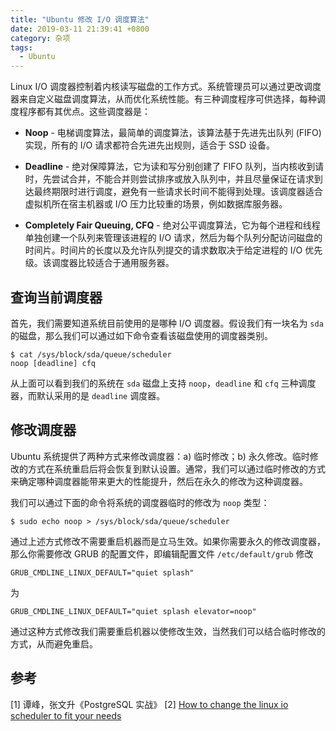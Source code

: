 ```yaml
---
title: "Ubuntu 修改 I/O 调度算法"
date: 2019-03-11 21:39:41 +0800
category: 杂项
tags:
  - Ubuntu
---
```


Linux I/O 调度器控制着内核读写磁盘的工作方式。系统管理员可以通过更改调度器来自定义磁盘调度算法，从而优化系统性能。有三种调度程序可供选择，每种调度程序都有其优点。这些调度器是：

* __Noop__ - 电梯调度算法，最简单的调度算法，该算法基于先进先出队列 (FIFO) 实现，所有的 I/O 请求都符合先进先出规则，适合于 SSD 设备。

* __Deadline__ - 绝对保障算法，它为读和写分别创建了 FIFO 队列，当内核收到请时，先尝试合并，不能合并则尝试排序或放入队列中，并且尽量保证在请求到达最终期限时进行调度，避免有一些请求长时间不能得到处理。该调度器适合虚拟机所在宿主机器或 I/O 压力比较重的场景，例如数据库服务器。

* __Completely Fair Queuing, CFQ__ - 绝对公平调度算法，它为每个进程和线程单独创建一个队列来管理该进程的 I/O 请求，然后为每个队列分配访问磁盘的时间片。时间片的长度以及允许队列提交的请求数取决于给定进程的 I/O 优先级。该调度器比较适合于通用服务器。

<!-- more -->

## 查询当前调度器

首先，我们需要知道系统目前使用的是哪种 I/O 调度器。假设我们有一块名为 `sda` 的磁盘，那么我们可以通过如下命令查看该磁盘使用的调度器类别。

``` shell
$ cat /sys/block/sda/queue/scheduler
noop [deadline] cfq
```

从上面可以看到我们的系统在 `sda` 磁盘上支持 `noop`，`deadline` 和 `cfq` 三种调度器，而默认采用的是 `deadline` 调度器。

## 修改调度器

Ubuntu 系统提供了两种方式来修改调度器：a) 临时修改；b) 永久修改。临时修改的方式在系统重启后将会恢复到默认设置。通常，我们可以通过临时修改的方式来确定哪种调度器能带来更大的性能提升，然后在永久的修改为这种调度器。

我们可以通过下面的命令将系统的调度器临时的修改为 `noop` 类型：

``` shell
$ sudo echo noop > /sys/block/sda/queue/scheduler
```

通过上述方式修改不需要重启机器而是立马生效。如果你需要永久的修改调度器，那么你需要修改 GRUB 的配置文件，即编辑配置文件 `/etc/default/grub` 修改

```
GRUB_CMDLINE_LINUX_DEFAULT="quiet splash"
```

为

```
GRUB_CMDLINE_LINUX_DEFAULT="quiet splash elevator=noop"
```

通过这种方式修改我们需要重启机器以使修改生效，当然我们可以结合临时修改的方式，从而避免重启。

## 参考

[1] 谭峰，张文升《PostgreSQL 实战》
[2] [How to change the linux io scheduler to fit your needs](https://www.techrepublic.com/article/how-to-change-the-linux-io-scheduler-to-fit-your-needs/)
